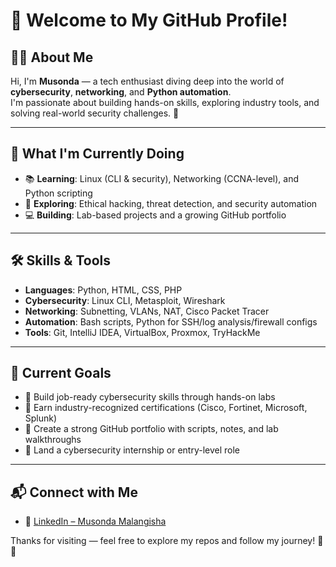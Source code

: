 # 👋 Welcome to My GitHub Profile!

## 👩‍💻 About Me
Hi, I'm **Musonda** — a tech enthusiast diving deep into the world of **cybersecurity**, **networking**, and **Python automation**.  
I'm passionate about building hands-on skills, exploring industry tools, and solving real-world security challenges. 🚀

---

## 🌱 What I'm Currently Doing
- 📚 **Learning**: Linux (CLI & security), Networking (CCNA-level), and Python scripting  
- 🔐 **Exploring**: Ethical hacking, threat detection, and security automation  
- 💻 **Building**: Lab-based projects and a growing GitHub portfolio

---

## 🛠️ Skills & Tools
- **Languages**: Python, HTML, CSS, PHP  
- **Cybersecurity**: Linux CLI, Metasploit, Wireshark  
- **Networking**: Subnetting, VLANs, NAT, Cisco Packet Tracer  
- **Automation**: Bash scripts, Python for SSH/log analysis/firewall configs  
- **Tools**: Git, IntelliJ IDEA, VirtualBox, Proxmox, TryHackMe

---

## 🎯 Current Goals
- 🧠 Build job-ready cybersecurity skills through hands-on labs  
- 📜 Earn industry-recognized certifications (Cisco, Fortinet, Microsoft, Splunk)  
- 💼 Create a strong GitHub portfolio with scripts, notes, and lab walkthroughs  
- 🚀 Land a cybersecurity internship or entry-level role

---

## 📬 Connect with Me
- 💼 [LinkedIn – Musonda Malangisha](https://www.linkedin.com/in/musonda-malangisha)

Thanks for visiting — feel free to explore my repos and follow my journey! 🔐✨
